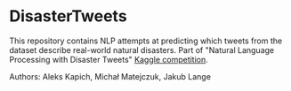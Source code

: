 # DisasterTweets

This repository contains NLP attempts at predicting which tweets from the dataset describe real-world natural disasters. Part of "Natural Language Processing with Disaster Tweets" [Kaggle competition](https://www.kaggle.com/competitions/nlp-getting-started/code).

Authors: Aleks Kapich, Michał Matejczuk, Jakub Lange
